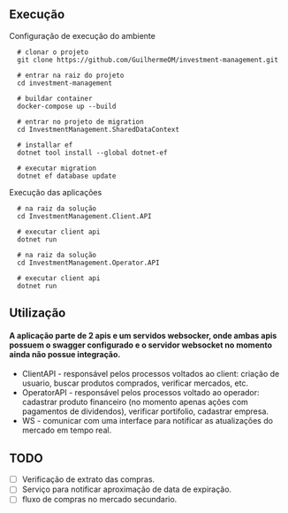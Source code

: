 ## Execução
Configuração de execução do ambiente
```shell
  # clonar o projeto
  git clone https://github.com/GuilhermeOM/investment-management.git

  # entrar na raiz do projeto
  cd investment-management

  # buildar container
  docker-compose up --build

  # entrar no projeto de migration
  cd InvestmentManagement.SharedDataContext

  # installar ef
  dotnet tool install --global dotnet-ef

  # executar migration
  dotnet ef database update
```

Execução das aplicações
```shell
  # na raiz da solução
  cd InvestmentManagement.Client.API

  # executar client api
  dotnet run

  # na raiz da solução
  cd InvestmentManagement.Operator.API

  # executar client api
  dotnet run
```

## Utilização
#### A aplicação parte de 2 apis e um servidos websocker, onde ambas apis possuem o swagger configurado e o servidor websocket no momento ainda não possue integração.
    
* ClientAPI - responsável pelos processos voltados ao client: criação de usuario, buscar produtos comprados, verificar mercados, etc.
* OperatorAPI - responsável pelos processos voltado ao operador: cadastrar produto financeiro (no momento apenas ações com pagamentos de dividendos), verificar portifolio, cadastrar empresa.    
* WS - comunicar com uma interface para notificar as atualizações do mercado em tempo real.

## TODO
- [ ] Verificação de extrato das compras.
- [ ] Serviço para notificar aproximação de data de expiração.
- [ ] fluxo de compras no mercado secundario.
